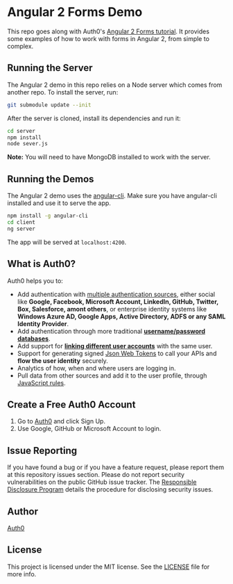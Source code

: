 # Angular 2 Forms Demo

This repo goes along with Auth0's [Angular 2 Forms tutorial](https://auth0.com/blog/2016/05/03/angular2-series-forms-and-custom-validation/). It provides some examples of how to work with forms in Angular 2, from simple to complex.

## Running the Server

The Angular 2 demo in this repo relies on a Node server which comes from another repo. To install the server, run:

```bash
git submodule update --init
```

After the server is cloned, install its dependencies and run it:

```bash
cd server
npm install
node sever.js
```

**Note:** You will need to have MongoDB installed to work with the server.

## Running the Demos

The Angular 2 demo uses the [angular-cli](https://github.com/angular/angular-cli). Make sure you have angular-cli installed and use it to serve the app.

```bash
npm install -g angular-cli
cd client
ng server
```

The app will be served at `localhost:4200`.

## What is Auth0?

Auth0 helps you to:

* Add authentication with [multiple authentication sources](https://docs.auth0.com/identityproviders), either social like **Google, Facebook, Microsoft Account, LinkedIn, GitHub, Twitter, Box, Salesforce, amont others**, or enterprise identity systems like **Windows Azure AD, Google Apps, Active Directory, ADFS or any SAML Identity Provider**.
* Add authentication through more traditional **[username/password databases](https://docs.auth0.com/mysql-connection-tutorial)**.
* Add support for **[linking different user accounts](https://docs.auth0.com/link-accounts)** with the same user.
* Support for generating signed [Json Web Tokens](https://docs.auth0.com/jwt) to call your APIs and **flow the user identity** securely.
* Analytics of how, when and where users are logging in.
* Pull data from other sources and add it to the user profile, through [JavaScript rules](https://docs.auth0.com/rules).

## Create a Free Auth0 Account

1. Go to [Auth0](https://auth0.com) and click Sign Up.
2. Use Google, GitHub or Microsoft Account to login.

## Issue Reporting

If you have found a bug or if you have a feature request, please report them at this repository issues section. Please do not report security vulnerabilities on the public GitHub issue tracker. The [Responsible Disclosure Program](https://auth0.com/whitehat) details the procedure for disclosing security issues.

## Author

[Auth0](auth0.com)

## License

This project is licensed under the MIT license. See the [LICENSE](LICENSE) file for more info.